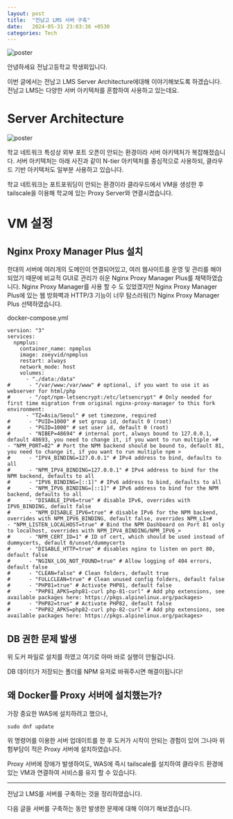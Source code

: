 ```yaml
---
layout: post
title:  "전남고 LMS 서버 구축"
date:   2024-05-31 23:03:36 +0530
categories: Tech
---
```

![poster](https://img.jeonnam.school/edf7f6d2d077c268039e517b5c5df57a4ae6e4d78ebacc66c6d6870b8dcb92dc.png)

안녕하세요 전남고등학교 학생회입니다.

이번 글에서는 전남고 LMS Server Architecture에대해 이야기해보도록 하겠습니다. 전남고 LMS는 다양한 서버 아키텍처를 혼합하여 사용하고 있는데요. 

# Server Architecture

![poster](https://img.jeonnam.school/bf920ebfe4fc917101280f531812148bddfdfc263ffb61878e48e991aa64ac47.png)


학교 네트워크 특성상 외부 포트 오픈이 안되는 환경이라 서버 아키텍처가 복잡해졌습니다. 
서버 아키텍처는 아래 사진과 같이 N-tier 아키텍처를 중심적으로 사용하되, 클라우드 기반 아키텍처도 일부분 사용하고 있습니다.

학교 네트워크는 포트포워딩이 안되는  환경이라 클라우드에서 VM을 생성한 후 tailscale을 이용해 학교에 있는 Proxy Server와 연결시켰습니다. 

# VM 설정

## Nginx Proxy Manager Plus 설치

한대의 서버에 여러개의 도메인이 연결되어있고, 여러 웹사이트를 운영 및 관리를 해야 되었기 때문에 비교적 GUI로 관리가 쉬운 Nginx Proxy Manager Plus를 채택하였습니다. Nginx Proxy Manager를 사용 할 수 도 있었겠지만 Nginx Proxy Manager Plus에 있는 웹 방화벽과 HTTP/3 기능이 너무 탐스러워(?) Nginx Proxy Manager Plus 선택하였습니다.

docker-compose.yml
```
version: "3"
services:
  npmplus:
    container_name: npmplus
    image: zoeyvid/npmplus
    restart: always
    network_mode: host
    volumes:
      - "./data:/data"
#      - "/var/www:/var/www" # optional, if you want to use it as webserver for html/php
#      - "/opt/npm-letsencrypt:/etc/letsencrypt" # Only needed for first time migration from original nginx-proxy-manager to this fork    environment:
      - "TZ=Asia/Seoul" # set timezone, required
#      - "PUID=1000" # set group id, default 0 (root)
#      - "PGID=1000" # set user id, default 0 (root)
#      - "NIBEP=48694" # internal port, always bound to 127.0.0.1, default 48693, you need to change it, if you want to run multiple >#      - "NPM_PORT=82" # Port the NPM backend should be bound to, default 81, you need to change it, if you want to run multiple npm >
#      - "IPV4_BINDING=127.0.0.1" # IPv4 address to bind, defaults to all
#      - "NPM_IPV4_BINDING=127.0.0.1" # IPv4 address to bind for the NPM backend, defaults to all
#      - "IPV6_BINDING=[::1]" # IPv6 address to bind, defaults to all
#      - "NPM_IPV6_BINDING=[::1]" # IPv6 address to bind for the NPM backend, defaults to all
#      - "DISABLE_IPV6=true" # disable IPv6, overrides with IPV6_BINDING, default false
#      - "NPM_DISABLE_IPV6=true" # disable IPv6 for the NPM backend, overrides with NPM_IPV6_BINDING, default false, overrides NPM_LI>#      - "NPM_LISTEN_LOCALHOST=true" # Bind the NPM Dashboard on Port 81 only to localhost, overrides with NPM_IPV4_BINDING/NPM_IPV6_>
#      - "NPM_CERT_ID=1" # ID of cert, which should be used instead of dummycerts, default 0/unset/dummycerts
#      - "DISABLE_HTTP=true" # disables nginx to listen on port 80, default false
#      - "NGINX_LOG_NOT_FOUND=true" # Allow logging of 404 errors, default false
#      - "CLEAN=false" # Clean folders, default true
#      - "FULLCLEAN=true" # Clean unused config folders, default false
#      - "PHP81=true" # Activate PHP81, default false
#      - "PHP81_APKS=php81-curl php-81-curl" # Add php extensions, see available packages here: https://pkgs.alpinelinux.org/packages>
#      - "PHP82=true" # Activate PHP82, default false
#      - "PHP82_APKS=php82-curl php-82-curl" # Add php extensions, see available packages here: https://pkgs.alpinelinux.org/packages>

```
## DB 권한 문제 발생
위 도커 파일로 설치를 하였고 여기로 아마 바로 실행이 안될겁니다.

DB 데이터가 저장되는 폴더를 NPM 유저로 바꿔주시면 해결이됩니다!

## 왜 Docker를 Proxy 서버에 설치했는가?

가장 중요한 WAS에 설치하려고 했으나, 
```
sudo dnf update
```
위 명령어를 이용한 서버 업데이트를 한 후 도커가 시작이 안되는 경험이 있어 그나마 위험부담이 적은 Proxy 서버에 설치하였습니다.

Proxy 서버에 장애가 발생하여도, WAS에 즉시 tailscale를 설치하여 클라우드 환경에 있는 VM과 연결하여 서비스를 유지 할 수 있습니다.

<hr>

전남고 LMS를 서버를 구축하는 것을 정리하였습니다.

다음 글을 서버를 구축하는 동안 발생한 문제에 대해 이야기 해보겠습니다.
